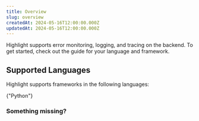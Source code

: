 ```yaml
---
title: Overview
slug: overview
createdAt: 2024-05-16T12:00:00.000Z
updatedAt: 2024-05-16T12:00:00.000Z
---
```


Highlight supports error monitoring, logging, and tracing on the backend. To get started, check out the
guide for your language and framework.

## Supported Languages

Highlight supports frameworks in the following languages:

<DocsCardGroup>
    <DocsCard title="Python" href="./python">
        {"Python"}
    </DocsCard>
</DocsCardGroup>

### Something missing?

<MissingFrameworkCopy/>
